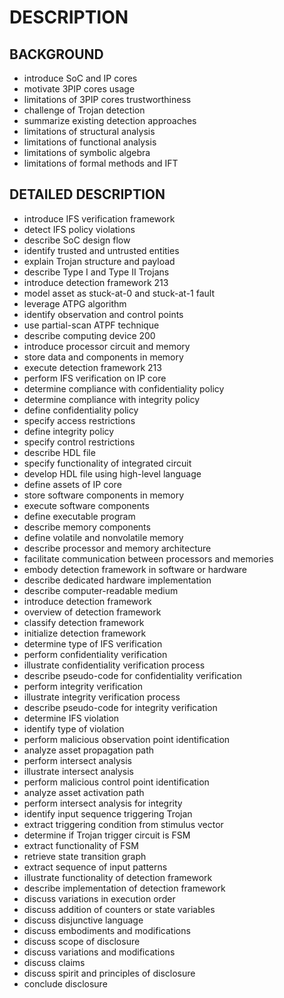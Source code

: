 # DESCRIPTION

## BACKGROUND

- introduce SoC and IP cores
- motivate 3PIP cores usage
- limitations of 3PIP cores trustworthiness
- challenge of Trojan detection
- summarize existing detection approaches
- limitations of structural analysis
- limitations of functional analysis
- limitations of symbolic algebra
- limitations of formal methods and IFT

## DETAILED DESCRIPTION

- introduce IFS verification framework
- detect IFS policy violations
- describe SoC design flow
- identify trusted and untrusted entities
- explain Trojan structure and payload
- describe Type I and Type II Trojans
- introduce detection framework 213
- model asset as stuck-at-0 and stuck-at-1 fault
- leverage ATPG algorithm
- identify observation and control points
- use partial-scan ATPF technique
- describe computing device 200
- introduce processor circuit and memory
- store data and components in memory
- execute detection framework 213
- perform IFS verification on IP core
- determine compliance with confidentiality policy
- determine compliance with integrity policy
- define confidentiality policy
- specify access restrictions
- define integrity policy
- specify control restrictions
- describe HDL file
- specify functionality of integrated circuit
- develop HDL file using high-level language
- define assets of IP core
- store software components in memory
- execute software components
- define executable program
- describe memory components
- define volatile and nonvolatile memory
- describe processor and memory architecture
- facilitate communication between processors and memories
- embody detection framework in software or hardware
- describe dedicated hardware implementation
- describe computer-readable medium
- introduce detection framework
- overview of detection framework
- classify detection framework
- initialize detection framework
- determine type of IFS verification
- perform confidentiality verification
- illustrate confidentiality verification process
- describe pseudo-code for confidentiality verification
- perform integrity verification
- illustrate integrity verification process
- describe pseudo-code for integrity verification
- determine IFS violation
- identify type of violation
- perform malicious observation point identification
- analyze asset propagation path
- perform intersect analysis
- illustrate intersect analysis
- perform malicious control point identification
- analyze asset activation path
- perform intersect analysis for integrity
- identify input sequence triggering Trojan
- extract triggering condition from stimulus vector
- determine if Trojan trigger circuit is FSM
- extract functionality of FSM
- retrieve state transition graph
- extract sequence of input patterns
- illustrate functionality of detection framework
- describe implementation of detection framework
- discuss variations in execution order
- discuss addition of counters or state variables
- discuss disjunctive language
- discuss embodiments and modifications
- discuss scope of disclosure
- discuss variations and modifications
- discuss claims
- discuss spirit and principles of disclosure
- conclude disclosure


